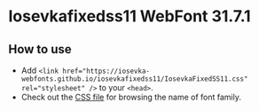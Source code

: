 # Iosevkafixedss11 WebFont 31.7.1

## How to use

- Add `<link href="https://iosevka-webfonts.github.io/iosevkafixedss11/IosevkaFixedSS11.css" rel="stylesheet" />` to your `<head>`.
- Check out the [CSS file](./IosevkaFixedSS11.css) for browsing the name of font family.

